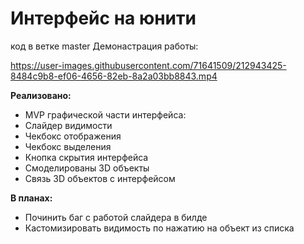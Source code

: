 <h1> Интерфейс на юнити </h1>

код в ветке master
Демонастрация работы:



https://user-images.githubusercontent.com/71641509/212943425-8484c9b8-ef06-4656-82eb-8a2a03bb8843.mp4


<b>Реализовано: </b>
* MVP графической части интерфейса:
* Слайдер видимости
* Чекбокс отображения
* Чекбокс выделения
* Кнопка скрытия интерфейса
* Смоделированы 3D объекты
* Связь 3D объектов с интерфейсом

<b>В планах: </b>
* Починить баг с работой слайдера в билде
* Кастомизировать видимость по нажатию на объект из списка
